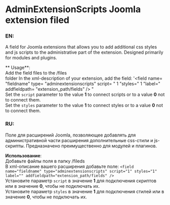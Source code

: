 # AdminExtensionScripts Joomla extension filed

### EN:

A field for Joomla extensions that allows you to add additional css styles and js scripts to the administrative part of the extension. Designed primarily for modules and plugins.

** Usage**:<br>
Add the field files to the /files<br>folder
In the xml-description of your extension, add the field: '<field name= "fieldname" type= "adminextensionscripts" script= " 1 "styles=" 1 "label=" addfieldpath= "extension_path/fields" /> " <br>
Set the `script` parameter to the value **1** to connect scripts or to a value **0** not to connect them.<br>
Set the `styles` parameter to the value **1** to connect styles or to a value **0** not to connect them.

### RU:

Поле для расширений Joomla, позволяющее добавлять для административной части расширения дополнительные css-стили и js-скрипты. Предназначено преимущественно для модулей и плагинов.

**Использование**:<br>
Добавьте файлы поля в папку /fileds<br>
В xml-описание вашего расширения добавьте поле: `<field name="fieldname" type="adminextensionscripts" script="1" styles="1" label="" addfieldpath="extension_path/fields" />`<br>
Установите параметр `script` в значение **1** для подключения скриптов или в значение **0**, чтобы не подключать их.<br>
Установите параметр `styles` в значение **1** для подключения стилей или в значение **0**, чтобы не подключать их.
